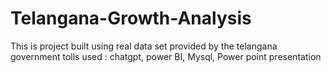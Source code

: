 # Telangana-Growth-Analysis
This is project built using real data set provided by the telangana government
tolls used : chatgpt, power BI, Mysql, Power point presentation
